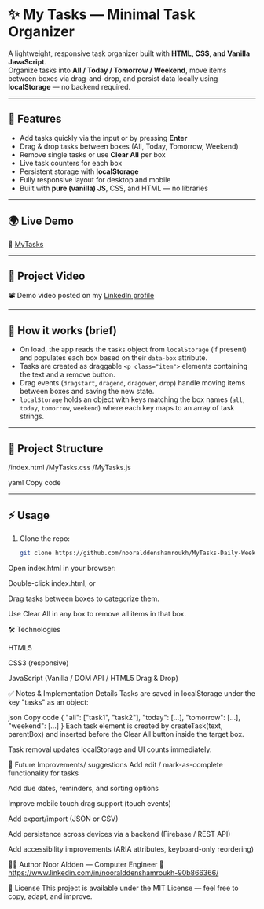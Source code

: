 # ✨ My Tasks — Minimal Task Organizer

A lightweight, responsive task organizer built with **HTML, CSS, and Vanilla JavaScript**.  
Organize tasks into **All / Today / Tomorrow / Weekend**, move items between boxes via drag-and-drop, and persist data locally using **localStorage** — no backend required.

---

## 🚀 Features
- Add tasks quickly via the input or by pressing **Enter**
- Drag & drop tasks between boxes (All, Today, Tomorrow, Weekend)
- Remove single tasks or use **Clear All** per box
- Live task counters for each box
- Persistent storage with **localStorage**
- Fully responsive layout for desktop and mobile
- Built with **pure (vanilla) JS**, CSS, and HTML — no libraries

---

## 🌍 Live Demo
🔗 [ MyTasks ](https://nooralddenshamroukh.github.io/MyTasks-Daily-Weekly-Task-Organizer/)

---
 
## 🎥 Project Video
📽️ Demo video posted on my [LinkedIn profile](https://www.linkedin.com/posts/nooralddenshamroukh-90b866366_as-part-of-my-front-end-learning-journey-activity-7376506763245834240-0Mvk?utm_source=share&utm_medium=member_desktop&rcm=ACoAAFrlU5sB1U_BrxfGLTw8OtUqfvfvRR57zzM)

---

## 🧠 How it works (brief)
- On load, the app reads the `tasks` object from `localStorage` (if present) and populates each box based on their `data-box` attribute.  
- Tasks are created as draggable `<p class="item">` elements containing the text and a remove button.  
- Drag events (`dragstart`, `dragend`, `dragover`, `drop`) handle moving items between boxes and saving the new state.  
- `localStorage` holds an object with keys matching the box names (`all`, `today`, `tomorrow`, `weekend`) where each key maps to an array of task strings.

---

## 📂 Project Structure
/index.html
/MyTasks.css
/MyTasks.js

yaml
Copy code

---

## ⚡ Usage
1. Clone the repo:
   ```bash
   git clone https://github.com/nooralddenshamroukh/MyTasks-Daily-Weekly-Task-Organizer
Open index.html in your browser:

Double-click index.html, or


Drag tasks between boxes to categorize them.

Use Clear All in any box to remove all items in that box.

🛠 Technologies

HTML5

CSS3 (responsive)

JavaScript (Vanilla / DOM API / HTML5 Drag & Drop)

✅ Notes & Implementation Details
Tasks are saved in localStorage under the key "tasks" as an object:

json
Copy code
{
  "all": ["task1", "task2"],
  "today": [...],
  "tomorrow": [...],
  "weekend": [...]
}
Each task element is created by createTask(text, parentBox) and inserted before the Clear All button inside the target box.

Task removal updates localStorage and UI counts immediately.

📌 Future Improvements/ suggestions
Add edit / mark-as-complete functionality for tasks

Add due dates, reminders, and sorting options

Improve mobile touch drag support (touch events)

Add export/import (JSON or CSV)

Add persistence across devices via a backend (Firebase / REST API)

Add accessibility improvements (ARIA attributes, keyboard-only reordering)

👨‍💻 Author
Noor Aldden — Computer Engineer
🔗 https://www.linkedin.com/in/nooralddenshamroukh-90b866366/

📄 License
This project is available under the MIT License — feel free to copy, adapt, and improve.
